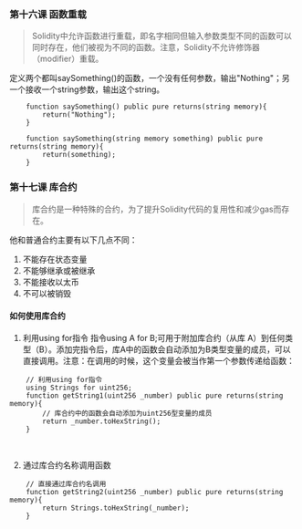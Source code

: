 

### 第十六课 函数重载
> Solidity中允许函数进行重载，即名字相同但输入参数类型不同的函数可以同时存在，他们被视为不同的函数。注意，Solidity不允许修饰器（modifier）重载。

定义两个都叫saySomething()的函数，一个没有任何参数，输出"Nothing"；另一个接收一个string参数，输出这个string。

```solidity
    function saySomething() public pure returns(string memory){
        return("Nothing");
    }

    function saySomething(string memory something) public pure returns(string memory){
        return(something);
    }
```

### 第十七课 库合约
> 库合约是一种特殊的合约，为了提升Solidity代码的复用性和减少gas而存在。

他和普通合约主要有以下几点不同：
1. 不能存在状态变量
2. 不能够继承或被继承
3. 不能接收以太币
4. 不可以被销毁

#### 如何使用库合约
1. 利用using for指令
指令using A for B;可用于附加库合约（从库 A）到任何类型（B）。添加完指令后，库A中的函数会自动添加为B类型变量的成员，可以直接调用。注意：在调用的时候，这个变量会被当作第一个参数传递给函数：
```solidity
    // 利用using for指令
    using Strings for uint256;
    function getString1(uint256 _number) public pure returns(string memory){
        // 库合约中的函数会自动添加为uint256型变量的成员
        return _number.toHexString();
    }
```
<br>

2. 通过库合约名称调用函数
```solidity 
    // 直接通过库合约名调用
    function getString2(uint256 _number) public pure returns(string memory){
        return Strings.toHexString(_number);
    }
```